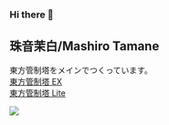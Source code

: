 ### Hi there 👋

## 珠音茉白/Mashiro Tamane
東方管制塔をメインでつくっています。<br>
[東方管制塔 EX](https://github.com/armadillo-winX/ThGameMgr.Ex)<br>
[東方管制塔 Lite](https://github.com/armadillo-winX/ThGameMgr.Lite)

<img src="https://github-readme-stats.vercel.app/api/top-langs?username=armadillo-winX&show_icons=true&theme=chartreuse-dark"/>

